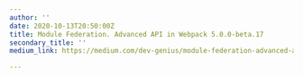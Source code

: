 ```yaml
---
author: ''
date: 2020-10-13T20:50:00Z
title: Module Federation. Advanced API in Webpack 5.0.0-beta.17
secondary_title: ''
medium_link: https://medium.com/dev-genius/module-federation-advanced-api-inwebpack-5-0-0-beta-17-71cd4d42e534

---
```

